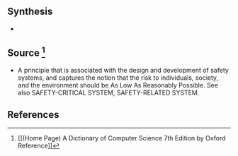 ## Synthesis
- 
## Source [^1]
- A principle that is associated with the design and development of safety systems, and captures the notion that the risk to individuals, society, and the environment should be As Low As Reasonably Possible. See also SAFETY-CRITICAL SYSTEM, SAFETY-RELATED SYSTEM.
## References

[^1]: [[(Home Page) A Dictionary of Computer Science 7th Edition by Oxford Reference]]